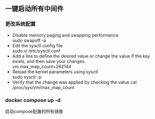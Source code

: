 ## 一键启动所有中间件

### 更改系统配置
- Disable memory paging and swapping performance  
sudo swapoff -a
- Edit the sysctl config file  
sudo vi /etc/sysctl.conf
-  Add a line to define the desired value or change the value if the key exists, and then save your changes.   
vm.max_map_count=262144
- Reload the kernel parameters using sysctl  
sudo sysctl -p
- Verify that the change was applied by checking the value
cat /proc/sys/vm/max_map_count

### docker compose up -d
启动compose配置的所有镜像